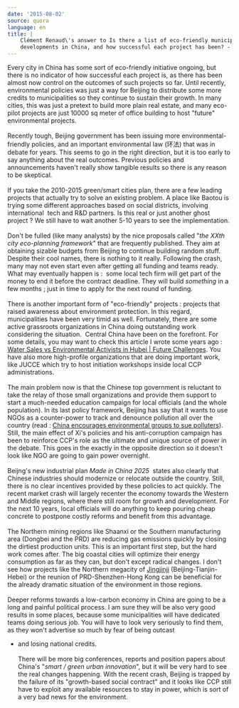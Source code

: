 ```yaml
---
date: '2015-08-02'
source: quora
language: en
title: |
    Clément Renaud\'s answer to Is there a list of eco-friendly municipal
    developments in China, and how successful each project has been? - Quora
---
```


Every city in China has some sort of eco-friendly initiative ongoing,
but there is no indicator of how successful each project is, as there
has been almost now control on the outcomes of such projects so far.
Until recently, environmental policies was just a way for Beijing to
distribute some more credits to municipalities so they continue to
sustain their growth. In many cities, this was just a pretext to build
more plain real estate, and many eco-pilot projects are just 10000 sq
meter of office building to host \"future\" environmental projects.\
\
Recently tough, Beijing government has been issuing more
environmental-friendly policies, and an important environmental law
(环法) that was in debate for years. This seems to go in the right
direction, but it is too early to say anything about the real outcomes.
Previous policies and announcements haven\'t really show tangible
results so there is any reason to be skeptical.\
\
If you take the 2010-2015 green/smart cities plan, there are a few
leading projects that actually try to solve an existing problem. A place
like Baotou is trying some different approaches based on social
districts, involving international  tech and R&D partners. Is this real
or just another ghost project ? We still have to wait another 5-10 years
to see the implementation.\
\
Don\'t be fulled (like many analysts) by the nice proposals called
\"*the XXth city eco-planning framework*\" that are frequently
published. They aim at obtaining sizable budgets from Beijing to
continue building random stuff. Despite their cool names, there is
nothing to it really. Following the crash, many may not even start even
after getting all funding and teams ready. What may eventually happen is
:  some local tech firm will get part of the money to end it before the
contract deadline. They will build *something* in a few months ; just in
time to apply for the next round of funding.\
\
There is another important form of \"eco-friendly\" projects : projects
that raised awareness about environment protection. In this regard,
municipalities have been very timid as well. Fortunately, there are some
active grassroots organizations in China doing outstanding work
considering the situation.  Central China have been on the forefront.
For some details, you may want to check this article I wrote some years
ago : [Water Sales vs Environmental Activists in Hubei \| Future
Challenges](https://futurechallenges.org/local/water-sales-vs-environmental-activists-in-hubei/).
You have also more high-profile organizations that are doing important
work, like JUCCE which try to host initiation workshops inside local CCP
administrations.\
\
The main problem now is that the Chinese top government is reluctant to
take the relay of those small organizations and provide them support to
start a much-needed education campaign for local officials (and the
whole population). In its last policy framework, Beijing has say that it
wants to use NGOs as a counter-power to track and denounce pollution all
over the country (read : [China encourages environmental groups to sue
polluters](http://www.theguardian.com/environment/2015/jan/07/china-encourages-environmental-groups-to-sue-polluters)).
Still, the main effect of Xi\'s policies and his anti-corruption
campaign has been to reinforce CCP\'s role as the ultimate and unique
source of power in the debate. This goes in the exactly in the opposite
direction so it doesn\'t look like NGO are going to gain power
overnight. \
\
Beijng\'s new industrial plan *Made in China 2025*  states also clearly
that Chinese industries should modernize or relocate outside the
country. Still, there is no clear incentives provided by these policies
to act quickly. The recent market crash will largely recenter the
economy towards the Western and Middle regions, where there still room
for growth and development. For the next 10 years, local officials will
do anything to keep pouring cheap concrete to postpone costly reforms
and benefit from this advantage.\
\
The Northern mining regions like Shaanxi or the Southern manufacturing
area (Dongbei and the PRD) are reducing gas emissions quickly by closing
the dirtiest production units. This is an important first step, but the
hard work comes after. The big coastal cities will optimize their energy
consumption as far as they can, but don\'t except radical changes. I
don\'t see how projects like the Northern megacity of
[Jingjinji](https://en.wikipedia.org/wiki/Jingjinji)
(Beijing-Tianjin-Hebei) or the reunion of PRD-Shenzhen-Hong Kong can be
beneficial for the already dramatic situation of the environment in
those regions.\
\
Deeper reforms towards a low-carbon economy in China are going to be a
long and painful political process. I am sure they will be also very
good results in some places, because some municipalities will have
dedicated teams doing serious job. You will have to look very seriously
to find them, as they won\'t advertise so much by fear of being outcast
- and losing national credits.\
\
There will be more big conferences, reports and position papers about 
China\'s \"*smart / green urban innovation*\", but it will be very hard
to see the real changes happening. With the recent crash, Beijing is
trapped by the failure of its \"growth-based social contract\" and it
looks like CCP still have to exploit any available resources to stay in
power, which is sort of a very bad news for the environment.
